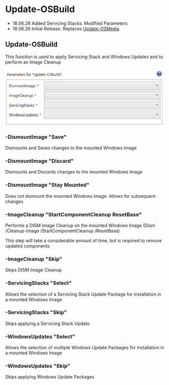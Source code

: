 # Update-OSBuild

* 18.06.28 Added Servicing Stacks.  Modified Parameters
* 18.06.26 Initial Release. Replaces [Update-OSMedia](update-osmedia.md)

## Update-OSBuild

This function is used to apply Servicing Stack and Windows Updates and to perform an Image Cleanup

![](../../.gitbook/assets/2018-06-28_14-31-23.png)

### -DismountImage "Save"

Dismounts and Saves changes to the mounted Windows Image

### -DismountImage "Discard"

Dismounts and Discards changes to the mounted Windows Image

### -DismountImage "Stay Mounted"

Does not dismount the mounted Windows Image. Allows for subsequent changes

### -ImageCleanup "StartComponentCleanup ResetBase"

Performs a DISM Image Cleanup on the mounted Windows Image \(Dism /Cleanup-Image /StartComponentCleanup /ResetBase\)

This step will take a considerable amount of time, but is required to remove updated components

### -ImageCleanup "Skip"

Skips DISM Image Cleanup

### -ServicingStacks "Select"

Allows the selection of a Servicing Stack Update Package for installation in a mounted Windows Image

### -ServicingStacks "Skip"

Skips applying a Servicing Stack Update

### -WindowsUpdates "Select"

Allows the selection of multiple Windows Update Packages for installation in a mounted Windows Image

### -WindowsUpdates "Skip"

Skips applying Windows Update Packages

